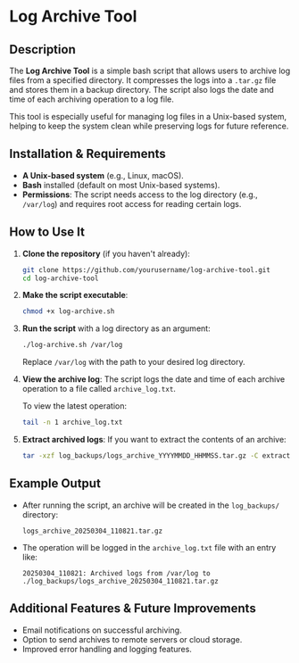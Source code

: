 # Log Archive Tool

## Description

The **Log Archive Tool** is a simple bash script that allows users to archive log files from a specified directory. It compresses the logs into a `.tar.gz` file and stores them in a backup directory. The script also logs the date and time of each archiving operation to a log file.

This tool is especially useful for managing log files in a Unix-based system, helping to keep the system clean while preserving logs for future reference.

## Installation & Requirements

- **A Unix-based system** (e.g., Linux, macOS).
- **Bash** installed (default on most Unix-based systems).
- **Permissions**: The script needs access to the log directory (e.g., `/var/log`) and requires root access for reading certain logs.

## How to Use It

1. **Clone the repository** (if you haven't already):
    ```bash
    git clone https://github.com/yourusername/log-archive-tool.git
    cd log-archive-tool
    ```

2. **Make the script executable**:
    ```bash
    chmod +x log-archive.sh
    ```

3. **Run the script** with a log directory as an argument:
    ```bash
    ./log-archive.sh /var/log
    ```

    Replace `/var/log` with the path to your desired log directory.

4. **View the archive log**:
    The script logs the date and time of each archive operation to a file called `archive_log.txt`.

    To view the latest operation:
    ```bash
    tail -n 1 archive_log.txt
    ```

5. **Extract archived logs**:
    If you want to extract the contents of an archive:
    ```bash
    tar -xzf log_backups/logs_archive_YYYYMMDD_HHMMSS.tar.gz -C extracted_logs/
    ```

## Example Output

- After running the script, an archive will be created in the `log_backups/` directory:
    ```
    logs_archive_20250304_110821.tar.gz
    ```

- The operation will be logged in the `archive_log.txt` file with an entry like:
    ```
    20250304_110821: Archived logs from /var/log to ./log_backups/logs_archive_20250304_110821.tar.gz
    ```

## Additional Features & Future Improvements

- Email notifications on successful archiving.
- Option to send archives to remote servers or cloud storage.
- Improved error handling and logging features.

